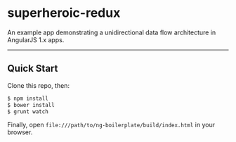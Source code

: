 # superheroic-redux

An example app demonstrating a unidirectional data flow architecture in AngularJS 1.x apps.

***

## Quick Start

Clone this repo, then:

```sh
$ npm install
$ bower install
$ grunt watch
```

Finally, open `file:///path/to/ng-boilerplate/build/index.html` in your browser.
